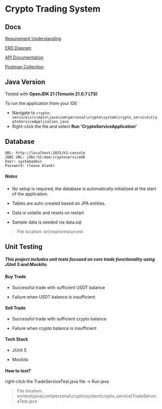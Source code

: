 # Crypto Trading System

## Docs

[Requirement Understanding](./docs/requirement-understanding.txt)

[ERD Diagram](./docs/erd-diagram.png)

[API Documentation](./docs/API-DOC.md)

[Postman Collection](https://github.com/RyanChaii/crypto_trading_system/blob/bcf28790d66777f8a149dbdb3fd386a0d5e7bc04/docs/Crypto%20Trading%20System.postman_collection.json)

## Java Version 

Tested with **OpenJDK 21 (Temurin 21.0.7 LTS)**

To run the application from your IDE:

- Navigate to `crypto-service\src\main\java\com\personal\crypto\system\crypto_service\CryptoServiceApplication.java`
- Right-click the file and select **Run 'CryptoServiceApplication'**

## Database

```
URL: http://localhost:2025/h2-console
JDBC URL: jdbc:h2:mem:cryptoservicedb
User: systemadmin
Password: (leave blank)
```
<h5>Notes</h5>

- No setup is required; the database is automatically initialized at the start of the application.

- Tables are auto-created based on JPA entities.

- Data is volatile and resets on restart 

- Sample data is seeded via data.sql

> File location: src\main\resources\

## Unit Testing

<h5>This project includes unit tests focused on core trade functionality using JUnit 5 and Mockito.</h5>

<h4>Buy Trade</h4>

- Successful trade with sufficient USDT balance

- Failure when USDT balance is insufficient

<h4>Sell Trade</h4>

- Successful trade with sufficient crypto balance

- Failure when crypto balance is insufficient

<h4>Tech Stack</h4>

- JUnit 5

- Mockito

<h4>How to test?</h4>

right-click the TradeServiceTest.java file -> Run java

> File location: src\test\java\com\personal\crypto\system\crypto_service\TradeServiceTest.java
